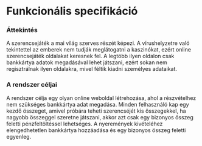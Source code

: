 # Funkcionális specifikáció

### Áttekintés

A szerencsejáték a mai világ szerves részét képezi. A vírushelyzetre való tekintettel az emberek nem tudják meglátogatni a kaszinókat, ezért online szerencsejáték oldalakat keresnek fel. A legtöbb ilyen oldalon csak bankkártya adatok megadásával lehet játszani, ezért sokan nem regisztrálnak ilyen oldalakra, mivel féltik kiadni személyes adataikat.

### A rendszer céljai

A rendszer célja egy olyan online weboldal létrehozása, ahol a részvételhez nem szükséges bankkártya adat megadása. Minden felhasználó kap egy kezdő összeget, amivel próbára teheti szerencséjét kis összegekkel, ha nagyobb összeggel szeretne játszani, akkor azt csak egy bizonyos összeg feletti pénzfeltöltéssel lehetséges. A nyeremények kivételéhez elengedhetetlen bankkártya hozzáadása és egy bizonyos összeg feletti egyenleg.
